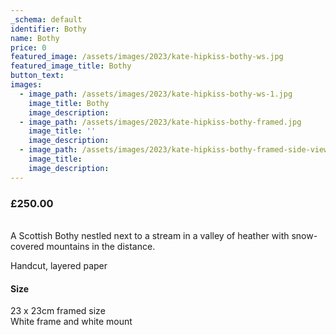 ```yaml
---
_schema: default
identifier: Bothy
name: Bothy
price: 0
featured_image: /assets/images/2023/kate-hipkiss-bothy-ws.jpg
featured_image_title: Bothy
button_text:
images:
  - image_path: /assets/images/2023/kate-hipkiss-bothy-ws-1.jpg
    image_title: Bothy
    image_description:
  - image_path: /assets/images/2023/kate-hipkiss-bothy-framed.jpg
    image_title: ''
    image_description:
  - image_path: /assets/images/2023/kate-hipkiss-bothy-framed-side-view.jpg
    image_title:
    image_description:
---
```

### **£250.00**

<br>A Scottish Bothy nestled next to a stream in a valley of heather with snow-covered mountains in the distance.

Handcut, layered paper

#### Size

23 x 23cm framed size<br>White frame and white mount